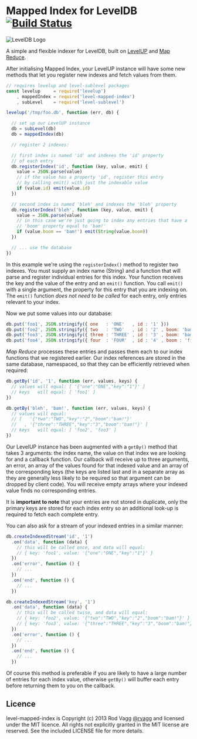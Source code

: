 # Mapped Index for LevelDB [![Build Status](https://secure.travis-ci.org/rvagg/level-mapped-index.png)](http://travis-ci.org/rvagg/level-mapped-index)

![LevelDB Logo](https://twimg0-a.akamaihd.net/profile_images/3360574989/92fc472928b444980408147e5e5db2fa_bigger.png)

A simple and flexible indexer for LevelDB, built on [LevelUP](https://github.com/rvagg/node-levelup) and [Map Reduce](https://github.com/dominictarr/map-reduce/).

After initialising Mapped Index, your LevelUP instance will have some new methods that let you register new indexes and fetch values from them.

```js
// requires levelup and level-sublevel packages
const levelup     = require('levelup')
    , mappedIndex = require('level-mapped-index')
    , subLevel    = require('level-sublevel')

levelup('/tmp/foo.db', function (err, db) {

  // set up our LevelUP instance
  db = subLevel(db)
  db = mappedIndex(db)

  // register 2 indexes:

  // first index is named 'id' and indexes the 'id' property
  // of each entry
  db.registerIndex('id', function (key, value, emit) {
    value = JSON.parse(value)
    // if the value has a property 'id', register this entry
    // by calling emit() with just the indexable value
    if (value.id) emit(value.id)
  })

  // second index is named 'bleh' and indexes the 'bleh' property
  db.registerIndex('bleh', function (key, value, emit) {
    value = JSON.parse(value)
    // in this case we're just going to index any entries that have a
    // 'boom' property equal to 'bam!'
    if (value.boom == 'bam!') emit(String(value.boom))
  })

  // ... use the database
})
```

In this example we're using the `registerIndex()` method to register two indexes. You must supply an index name (String) and a function that will parse and register individual entries for this index. Your function receives the key and the value of the entry and an `emit()` function. You call `emit()` with a single argument, the property for this entry that you are indexing on. The `emit()` function *does not need to be called* for each entry, only entries relevant to your index.

Now we put some values into our database:

```js
db.put('foo1', JSON.stringify({ one   : 'ONE'   , id : '1' }))
db.put('foo2', JSON.stringify({ two   : 'TWO'   , id : '2' , boom: 'bam!' }))
db.put('foo3', JSON.stringify({ three : 'THREE' , id : '3' , boom: 'bam!' }))
db.put('foo4', JSON.stringify({ four  : 'FOUR'  , id : '4' , boom : 'fizzle...' }))
```

*Map Reduce* processes these entries and passes them each to our index functions that we registered earlier. Our index references are stored in the same database, namespaced, so that they can be efficiently retrieved when required:

```js
db.getBy('id', '1', function (err, values, keys) {
  // values will equal: [ '{"one":"ONE","key":"1"}' ]
  // keys   will equal: [ 'foo1' ]
})

db.getBy('bleh', 'bam!', function (err, values, keys) {
  // values will equal:
  // [   '{"two":"TWO","key":"2","boom":"bam!"}'
  //   , '{"three":"THREE","key":"3","boom":"bam!"}' ]
  // keys   will equal: [ 'foo2', 'foo3' ]
})
```

Our LevelUP instance has been augmented with a `getBy()` method that takes 3 arguments: the index name, the value on that index we are looking for and a callback function. Our callback will receive up to three arguments, an error, an array of the values found for that indexed value and an array of the corresponding keys (the keys are listed last and in a separate array as they are generally less likely to be required so that argument can be dropped by client code). You will receive empty arrays where your indexed value finds no corresponding entries.

It is **important to note** that your entries are not stored in duplicate, only the primary keys are stored for each index entry so an additional look-up is required to fetch each complete entry.

You can also ask for a stream of your indexed entries in a similar manner:

```js
db.createIndexedStream('id', '1')
  .on('data', function (data) {
    // this will be called once, and data will equal:
    // { key: 'foo1', value: '{"one":"ONE","key":"1"}' }
  })
  .on('error', function () {
    // ...
  })
  .on('end', function () {
    // ...
  })

db.createIndexedStream('key', '1')
  .on('data', function (data) {
    // this will be called twise, and data will equal:
    // { key: 'foo2', value: '{"two":"TWO","key":"2","boom":"bam!"}' }
    // { key: 'foo3', value: '{"three":"THREE","key":"3","boom":"bam!"}' }
  })
  .on('error', function () {
    // ...
  })
  .on('end', function () {
    // ...
  })
```

Of course this method is preferable if you are likely to have a large number of entries for each index value, otherwise `getBy()` will buffer each entry before returning them to you on the callback.

## Licence

level-mapped-index is Copyright (c) 2013 Rod Vagg [@rvagg](https://twitter.com/rvagg) and licensed under the MIT licence. All rights not explicitly granted in the MIT license are reserved. See the included LICENSE file for more details.